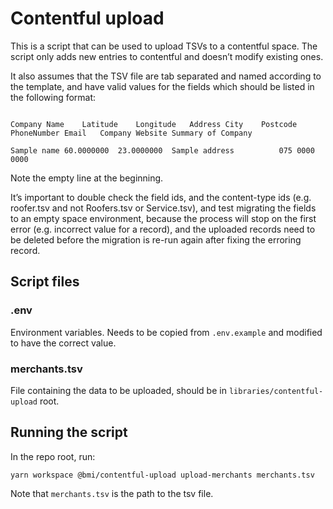 # Contentful upload

This is a script that can be used to upload TSVs to a contentful space. The script only adds new entries to contentful and doesn’t modify existing ones.

It also assumes that the TSV file are tab separated and named according to the template, and have valid values for the fields which should be listed in the following format:

```

Company Name 	Latitude	Longitude	Address	City	Postcode	PhoneNumber	Email 	Company Website	Summary of Company

Sample name	60.0000000	23.0000000	Sample address			075 0000 0000
```

Note the empty line at the beginning.

It’s important to double check the field ids, and the content-type ids (e.g. roofer.tsv and not Roofers.tsv or Service.tsv), and test migrating the fields to an empty space environment, because the process will stop on the first error (e.g. incorrect value for a record), and the uploaded records need to be deleted before the migration is re-run again after fixing the erroring record.

## Script files

### .env

Environment variables. Needs to be copied from `.env.example` and modified to have the correct value.

### merchants.tsv

File containing the data to be uploaded, should be in `libraries/contentful-upload` root.

## Running the script

In the repo root, run:

```
yarn workspace @bmi/contentful-upload upload-merchants merchants.tsv
```

Note that `merchants.tsv` is the path to the tsv file.
